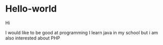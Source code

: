 # Hello-world

Hi

I would like to be good at programming I learn java in my school but i am also interested about PHP
